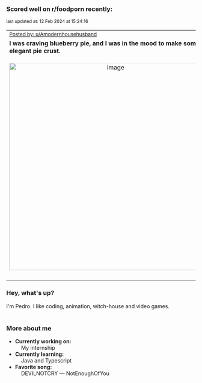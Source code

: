 ### Scored well on r/foodporn recently:

<p align="left"><sub>last updated at: 12 Feb 2024 at 15:24:16</sub></p>

|   |
| --- |
| <sub>[Posted by: u/Amodernhousehusband][source]</sub> |
| **I was craving blueberry pie, and I was in the mood to make some elegant pie crust.** | 
|<p align="center"> <img alt="image" src="https://i.redd.it/zyn3w1nx5hhc1.jpeg" width="550" /> </p>|
|   |

### Hey, what's up?

I'm Pedro. I like coding, animation, witch-house and video games.<br><br>

### More about me
- **Currently working on:**  
&nbsp;&nbsp;&nbsp;&nbsp;My internship
- **Currently learning:**  
&nbsp;&nbsp;&nbsp;&nbsp;Java and Typescript
- **Favorite song:**  
&nbsp;&nbsp;&nbsp;&nbsp;DEVILNOTCRY — NotEnoughOfYou<br><br>

  



  
  
  
[linkedin]: https://linkedin.com/in/pedro-h-r-gomes-8a487b14a/
[gmail]: mailto:pilique11@gmail.com
[source]: https://reddit.com/r/FoodPorn/comments/1amdy4z/i_was_craving_blueberry_pie_and_i_was_in_the_mood/
[redditAPI]: https://www.reddit.com/dev/api/